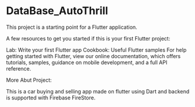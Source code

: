 # DataBase_AutoThrill
This project is a starting point for a Flutter application.

A few resources to get you started if this is your first Flutter project:

Lab: Write your first Flutter app
Cookbook: Useful Flutter samples
For help getting started with Flutter, view our online documentation, which offers tutorials, samples, guidance on mobile development, and a full API reference.


More Abut Project:

This is a car buying and selling app made on flutter  using Dart and backend is supported with Firebase FireStore.


